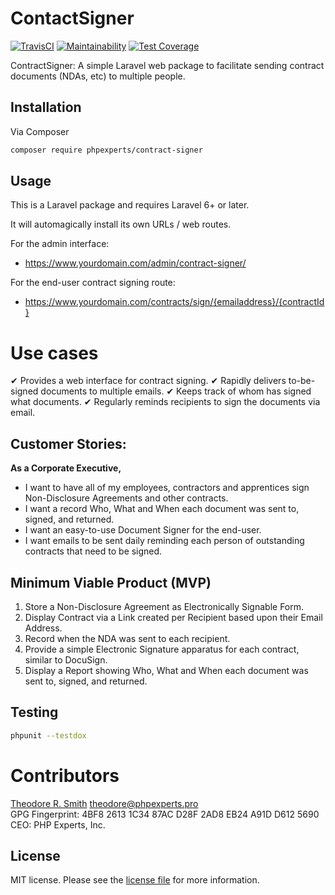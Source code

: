# ContactSigner

[![TravisCI](https://travis-ci.org/phpexpertsinc/skeleton.svg?branch=master)](https://travis-ci.org/phpexpertsinc/skeleton)
[![Maintainability](https://api.codeclimate.com/v1/badges/503cba0c53eb262c947a/maintainability)](https://codeclimate.com/github/phpexpertsinc/SimpleDTO/maintainability)
[![Test Coverage](https://api.codeclimate.com/v1/badges/503cba0c53eb262c947a/test_coverage)](https://codeclimate.com/github/phpexpertsinc/SimpleDTO/test_coverage)

ContractSigner: A simple Laravel web package to facilitate sending contract documents (NDAs, etc) to multiple people.

## Installation

Via Composer

```bash
composer require phpexperts/contract-signer
```

## Usage

This is a Laravel package and requires Laravel 6+ or later.

It will automagically install its own URLs / web routes.

For the admin interface:

* https://www.yourdomain.com/admin/contract-signer/

For the end-user contract signing route:

* https://www.yourdomain.com/contracts/sign/{emailaddress}/{contractId}

# Use cases

 ✔ Provides a web interface for contract signing.
 ✔ Rapidly delivers to-be-signed documents to multiple emails.
 ✔ Keeps track of whom has signed what documents.
 ✔ Regularly reminds recipients to sign the documents via email.

## Customer Stories:

**As a Corporate Executive,**
 * I want to have all of my employees, contractors and apprentices sign Non-Disclosure Agreements and other contracts.
 * I want a record Who, What and When each document was sent to, signed, and returned.
 * I want an easy-to-use Document Signer for the end-user.
 * I want emails to be sent daily reminding each person of outstanding contracts that need to be signed.

## Minimum Viable Product (MVP)

 1. Store a Non-Disclosure Agreement as Electronically Signable Form.
 2. Display Contract via a Link created per Recipient based upon their Email Address.
 3. Record when the NDA was sent to each recipient.
 4. Provide a simple Electronic Signature apparatus for each contract, similar to DocuSign.
 5. Display a Report showing Who, What and When each document was sent to, signed, and returned.

## Testing

```bash
phpunit --testdox
```

# Contributors

[Theodore R. Smith](https://www.phpexperts.pro/]) <theodore@phpexperts.pro>  
GPG Fingerprint: 4BF8 2613 1C34 87AC D28F  2AD8 EB24 A91D D612 5690  
CEO: PHP Experts, Inc.

## License

MIT license. Please see the [license file](LICENSE) for more information.

